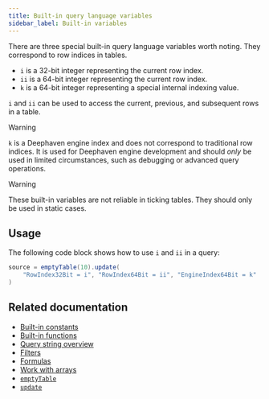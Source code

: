```yaml
---
title: Built-in query language variables
sidebar_label: Built-in variables
---
```


There are three special built-in query language variables worth noting. They correspond to row indices in tables.

- `i` is a 32-bit integer representing the current row index.
- `ii` is a 64-bit integer representing the current row index.
- `k` is a 64-bit integer representing a special internal indexing value.

`i` and `ii` can be used to access the current, previous, and subsequent rows in a table.

> [!WARNING]
> `k` is a Deephaven engine index and does not correspond to traditional row indices. It is used for Deephaven engine development and should _only_ be used in limited circumstances, such as debugging or advanced query operations.

> [!WARNING]
> These built-in variables are not reliable in ticking tables. They should only be used in static cases.

## Usage

The following code block shows how to use `i` and `ii` in a query:

```groovy order=source
source = emptyTable(10).update(
    "RowIndex32Bit = i", "RowIndex64Bit = ii", "EngineIndex64Bit = k"
)
```

## Related documentation

- [Built-in constants](./built-in-constants.md)
- [Built-in functions](./built-in-functions.md)
- [Query string overview](./query-string-overview.md)
- [Filters](./filters.md)
- [Formulas](./formulas.md)
- [Work with arrays](./work-with-arrays.md)
- [`emptyTable`](../reference/table-operations/create/emptyTable.md)
- [`update`](../reference/table-operations/select/update.md)
